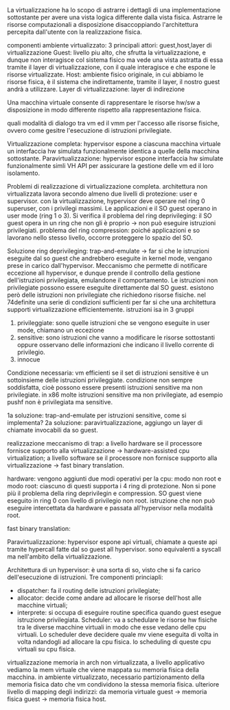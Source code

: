 La virtualizzazione ha lo scopo di astrarre i dettagli di una implementazione sottostante per avere una vista logica differente dalla vista fisica. Astrarre le risorse computazionali a disposizione disaccoppiando l'architettura percepita dall'utente con la realizzazione fisica.

componenti ambiente virtualizzato: 3 principali attori: guest,host,layer di virtualizzazione
Guest: livello piu alto, che sfrutta la virtualizzazione, e dunque non interagisce col sistema fisico ma vede una vista astratta di essa tramite il layer di virtualizzazione, con il quale interagisce e che espone le risorse virtualizzate.
Host: ambiente fisico originale, in cui abbiamo le risorse fisica, è il sistema che indirettamente, tramite il layer, il nostro guest andrà a utilizzare.
Layer di virtualizzazione: layer di indirezione

Una macchina virtuale consente di rappresentare le risorse hw/sw a disposizione in modo differente rispetto alla rappresentazione fisica. 

quali modalità di dialogo tra vm ed il vmm per l'accesso alle risorse fisiche, ovvero come gesitre l'esecuzione di istruzioni privilegiate.

Virtualizzazione completa: hypervisor espone a ciascuna macchina virtuale un interfaccia hw simulata funzionalmente identica a quelle della macchina sottostante.
Paravirtualizzazione: hypervisor espone interfaccia hw simulate funzionalmente simli VH API per assicurare la gestione delle vm ed il loro isolamento.

Problemi di realizzazione di virtualizzazione completa.
architettura non virtualizzata lavora secondo almeno due livelli di protezione: user e supervisor.
con la virtualizzazione, hypervisor deve operare nel ring 0 superuser, con i privilegi massimi. Le applicazioni e il SO guest operano in user mode (ring 1 o 3). Si verifica il problema del ring deprivileging: il SO guest opera in un ring che non gli è proprio -> non può eseguire istruzioni privilegiati.
problema del ring compression: poiché applicazioni e so lavorano nello stesso livello, occorre proteggere lo spazio del SO.

Soluzione ring deprivileging: trap-and-emulate -> far si che le istruzioni eseguite dal so guest che andrebbero eseguite in kernel mode, vengano prese in carico dall'hypervisor. Meccanismo che permette di notificare eccezione all hypervisor, e dunque prende il controllo della gestione dell'istruzioni privilegiata, emulandone il comportamento. Le istruzioni non privilegiate possono essere eseguite direttamente dal SO guest.
esistono però delle istruzioni non privilegiate che richiedono risorse fisiche. nel 74definite una serie di condizioni sufficienti per far si che una architettura supporti virtualizzazione efficientemente.
istruzioni isa in 3 gruppi
1. privileggiate: sono quelle istruzioni che se vengono eseguite in user mode, chiamano un eccezione
2. sensitive: sono istruzioni che vanno a modificare le risorse sottostanti oppure osservano delle informazioni che indicano il livello corrente di privilegio.
3. innocue

Condizione necessaria: vm efficienti se il set di istruzioni sensitive è un sottoinsieme delle istruzioni privileggiate. condizione non sempre soddisfatta, cioè possono essere presenti istruzioni sensitive ma non privilegiate.
in x86 molte istruzioni sensitive ma non privilegiate, ad esempio pushf non è privilegiata ma sensitive.

1a soluzione: trap-and-emulate per istruzioni sensitive, come si implementa? 
2a soluzione: paravirtualizzazione, aggiungo un layer di chiamate invocabili da so guest.

realizzazione meccanismo di trap: a livello hardware se il processore fornisce supporto alla virtualizzazione -> hardware-assisted cpu virtualization; a livello software se il processore non fornisce supporto alla virtualizzazione -> fast binary translation.

hardware: vengono aggiunti due modi operativi per la cpu: modo non root e modo root: ciascuno di questi supporta i 4 ring di protezione. Non si pone più il problema della ring deprivilegin e compression. SO guest viene eseguito in ring 0 con livello di privilegio non root. istruzione che non può eseguire intercettata da hardware e passata all'hypervisor nella modalità root.

fast binary translation: 

Paravirtualizzazione: hypervisor espone api virtuali, chiamate a queste api tramite hypercall fatte dal so guest all hypervisor. sono equivalenti a syscall ma nell'ambito della virtualizzazione.

Architettura di un hypervisor: è una sorta di so, visto che si fa carico dell'esecuzione di istruzioni.
Tre componenti princiapli:
- dispatcher: fa il routing delle istruzioni privilegiate;
- allocator: decide come andare ad allocare le risorse dell'host alle macchine virtuali;
- interprete: si occupa di eseguire routine specifica quando guest esegue istruzione privilegiata.
Scheduler: va a schedulare le risorse hw fisiche tra le diverse macchine virtuali in modo che esse vedano delle cpu virtuali. Lo scheduler deve decidere quale mv viene eseguita di volta in volta ndandogli ad allocare la cpu fisica. lo scheduling di queste cpu virtuali su cpu fisica.

virtualizzazione memoria
in arch non virtualizzata, a livello applicativo vediamo la mem virtuale che viene mappata su memoria fisica della macchina.
in ambiente virtualizzato, necessario partizionamento della memoria fisica dato che vm condividono la stessa memoria fisica. ulteriore livello di mapping degli indirizzi: da memoria virtuale guest -> memoria fisica guest -> memoria fisica host.